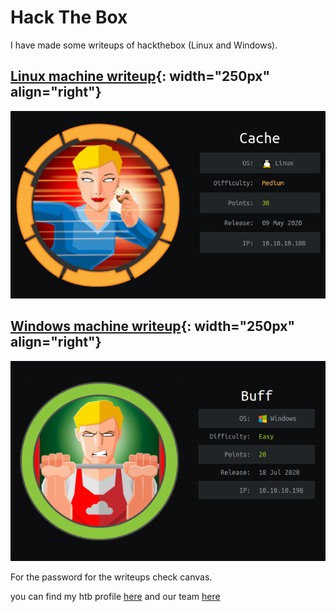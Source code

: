 # Hack The Box

I have made some writeups of hackthebox (Linux and Windows).

## [Linux machine writeup](https://www.merlijnvermeer.nl/writeups/merlijnvermeerhtblinux.pdf){: width="250px" align="right"}

![Linux machine writeup](cache.png)

## [Windows machine writeup](https://www.merlijnvermeer.nl/writeups/merlijnvermeerhtbwindows.pdf){: width="250px" align="right"}

![Windows machine writeup](buff.png)

For the password for the writeups check canvas.

<script src="https://www.hackthebox.eu/badge/268216"></script>

you can find my htb profile [here](https://www.hackthebox.eu/profile/268216) and our team [here](https://www.hackthebox.eu/teams/profile/3155)